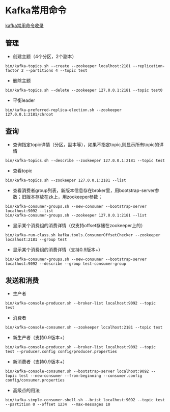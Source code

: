 # Kafka常用命令
[kafka常用命令收录](https://www.cnblogs.com/aquester/p/9891475.html)

## 管理
* 创建主题（4个分区，2个副本）
```
bin/kafka-topics.sh --create --zookeeper localhost:2181 --replication-factor 2 --partitions 4 --topic test
```

* 删除主题
```
bin/kafka-topics.sh --delete --zookeeper 127.0.0.1:2181 --topic test0
```

* 平衡leader
```
bin/kafka-preferred-replica-election.sh --zookeeper 127.0.0.1:2181/chroot
```

## 查询
* 查询指定topic详情（分区，副本等），如果不指定topic,则显示所有topic的详情
```
bin/kafka-topics.sh --describe --zookeeper 127.0.0.1:2181 --topic test
```

* 查看topic
```
bin/kafka-topics.sh --zookeeper 127.0.0.1:2181 --list
```

* 查看消费者group列表，新版本信息存在broker里，用bootstrap-server参数；旧版本存放在zk上，用zookeeper参数；
```
bin/kafka-consumer-groups.sh --new-consumer --bootstrap-server localhost:9092 --list
bin/kafka-consumer-groups.sh --zookeeper 127.0.0.1:2181 --list
```

* 显示某个消费组的消费详情（仅支持offset存储在zookeeper上的）
```
bin/kafka-run-class.sh kafka.tools.ConsumerOffsetChecker --zookeeper localhost:2181 --group test
```

* 显示某个消费组的消费详情（支持0.9版本+）
```
bin/kafka-consumer-groups.sh --new-consumer --bootstrap-server localhost:9092 --describe --group test-consumer-group
```

## 发送和消费
* 生产者
```
bin/kafka-console-producer.sh --broker-list localhost:9092 --topic test
```

* 消费者
```
bin/kafka-console-consumer.sh --zookeeper localhost:2181 --topic test
```

* 新生产者（支持0.9版本+）
```
bin/kafka-console-producer.sh --broker-list localhost:9092 --topic test --producer.config config/producer.properties
```

* 新消费者（支持0.9版本+）
```
bin/kafka-console-consumer.sh --bootstrap-server localhost:9092 --topic test --new-consumer --from-beginning --consumer.config config/consumer.properties
```

* 高级点的用法
```
bin/kafka-simple-consumer-shell.sh --brist localhost:9092 --topic test --partition 0 --offset 1234  --max-messages 10
```

## 